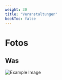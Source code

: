 ```yaml
---
weight: 30
title: "Veranstaltungen"
bookToc: false
---
```


# Fotos

## Was

![Example Image](FSC_3234.JPG)



